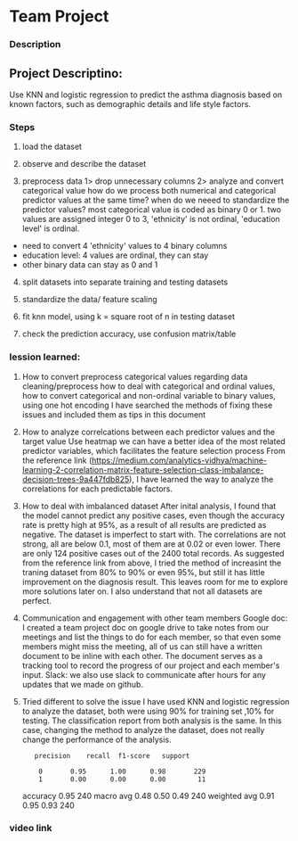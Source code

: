 # Team Project

### Description


## Project Descriptino:
Use KNN and logistic regression to predict the asthma diagnosis based on known factors, such as demographic details and life style factors.

### Steps

1. load the dataset
   
2. observe and describe the dataset

3. preprocess data
1> drop unnecessary columns
2> analyze and convert categorical value
how do we process both numerical and categorical predictor values at the same time?
when do we neeed to standardize the predictor values?
most categorical value is coded as binary 0 or 1. two values are assigned integer 0 to 3, 'ethnicity' is not ordinal, 'education level' is ordinal.
- need to convert 4 'ethnicity' values to 4 binary columns
- education level: 4 values are ordinal, they can stay
- other binary data can stay as 0 and 1


4. split datasets into separate training and testing datasets

5. standardize the data/ feature scaling

6. fit knn model, using k = square root of n in testing dataset

7. check the prediction accuracy, use confusion matrix/table

### lession learned:

1. How to convert preprocess categorical values regarding data cleaning/preprocess
how to deal with categorical and ordinal values, 
how to convert categorical and non-ordinal variable to binary values, using one hot encoding
I have searched the methods of fixing these issues and included them as tips in this document

2. How to analyze correlcations between each predictor values and the target value
Use heatmap we can have a better idea of the most related predictor variables, which facilitates the feature selection process
From the reference link (https://medium.com/analytics-vidhya/machine-learning-2-correlation-matrix-feature-selection-class-imbalance-decision-trees-9a447fdb825), I have learned the way to analyze the correlations for each predictable factors.

3. How to deal with imbalanced dataset
After inital analysis, I found that the model cannot predict any positive cases, even though the accuracy rate is pretty high at 95%, as a result of all results are predicted as negative.
The dataset is imperfect to start with. The correlations are not strong, all are below 0.1, most of them are at 0.02 or even lower. There are only 124 positive cases out of the 2400 total records.
As suggested from the reference link from above, I tried the method of increasint the traning dataset from 80% to 90% or even 95%, but still it has little improvement on the diagnosis result. This leaves room for me to explore more solutions later on. I also understand that not all datasets are perfect.

4. Communication and engagement with other team members
Google doc: I created a team project doc on google drive to take notes from our meetings and list the things to do for each member, so that even some members might miss the meeting, all of us can still have a written document to be inline with each other. The document serves as a tracking tool to record the progress of our project and each member's input.
Slack: we also use slack to communicate after hours for any updates that we made on github.

5. Tried different to solve the issue
I have used KNN and logistic regression to analyze the dataset, both were using 90% for training set ,10% for testing. The classification report from both analysis is the same.
In this case, changing the method to analyze the dataset, does not really change the performance of the analysis.

          precision    recall  f1-score   support

           0       0.95      1.00      0.98       229
           1       0.00      0.00      0.00        11

    accuracy                           0.95       240
   macro avg       0.48      0.50      0.49       240
weighted avg       0.91      0.95      0.93       240


### video link



